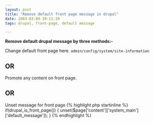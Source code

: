 ```yaml
---
layout: post
title: "Remove default front page message in drupal"
date: 2003-03-09 10:11:10
tags: drupal, front-page, default message

---
```


**Remove default drupal message by three methods:-**

Change default front page here. `admin/config/system/site-information`

OR
--

Promote any content on front page.

OR
--

Unset message for front page
{% highlight php startinline %}
if(drupal_is_front_page()) {
  unset($page['content']['system_main']['default_message']);
}
{% endhighlight %}
